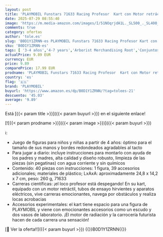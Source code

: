 ```yaml
---
layout: post
title: 'PLAYMOBIL Funstars 71633 Racing Profesor  Kart con Motor retráctil  dinámico Set de Juego para Carreras emocionantes  Juguetes para niños y niñas a Partir de 4 años'
date: 2025-07-29 08:55:40
image: 'https://m.media-amazon.com/images/I/51NOqrjdA1L._SL500_._SL400_.jpg'
comments: true
category: ofertas
author: 'tole.es'
slug: 'B0D1Y1ZRNN-es PLAYMOBIL Funstars 71633 Racing Profesor Kart con Motor...'
sku: 'B0D1Y1ZRNN-es'
tags: [ '3-4 años','4-7 years','Arborist Merchandising Root','Conjuntos de figuras de juguete','Juguetes','Juguetes y juegos','Muñecos y figuras','Self Service','Special Features Stores','b6d17eda-2c26-45ed-a098-453a9f96e839_0','b6d17eda-2c26-45ed-a098-453a9f96e839_1801','b6d17eda-2c26-45ed-a098-453a9f96e839_9701','playmobil','🇪🇸', ]
actualPrice: 9.89 EUR
currency: EUR
price: 9.89
comparePrice: 17.99 EUR
prodname: 'PLAYMOBIL Funstars 71633 Racing Profesor  Kart con Motor retráctil  dinámico Set de Juego para Carreras emocionantes  Juguetes para niños y niñas a Partir de 4 años'
country: 'es'
flag: '🇪🇸'
brand: 'PLAYMOBIL'
buyurl: 'https://www.amazon.es/dp/B0D1Y1ZRNN/?tag=tolees-21'
descuento: '45.03'
average: '9.89'
---
```


Está [{{< param title >}}]({{< param buyurl >}}) en el siguiente enlace!

[![{{< param prodname >}}]({{< param image >}})]({{< param buyurl >}})

ℹ️:

- Juego de figuras para niños y niñas a partir de 4 años: óptimo para el tamaño de sus manos y bordes redondeados agradables al tacto
- Para jugar a diario: incluye instrucciones para montarlo con ayuda de los padres y madres, alta calidad y diseño robusto, limpieza de las piezas (sin pegatinas) con agua corriente y sin químicos
- Contenido: 40 piezas con instrucciones: 1 figura, 39 accesorios adicionales; materiales de plástico; LxAxA: aproximadamente 24,8 x 14,2 x 7 cm, peso: 260 g, 71633
- Carreras científicas: ¡el loco profesor está despegando! En su kart, equipado con un motor retráctil, tubos de ensayo hirvientes y aparatos eléctricos, vive carreras emocionantes, navega por obstáculos y realiza locas acrobacias
- Accesorios experimentales: el kart tiene espacio para una figura de PLAYMOBIL y viene con emocionantes accesorios como un escudo y dos vasos de laboratorio. ¡El motor de radiación y la carrocería futurista hacen de cada carrera una sensación!

[🛒 Ver la oferta!!]({{< param buyurl >}})
{{<world>}}B0D1Y1ZRNN{{</world>}}
